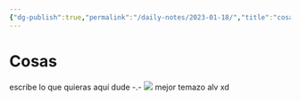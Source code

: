 ```yaml
---
{"dg-publish":true,"permalink":"/daily-notes/2023-01-18/","title":"cosas","tags":["dailynotes"]}
---
```


# Cosas

escribe lo que quieras aquí dude -.-
![](https://i.imgur.com/WNBBKGx.png)
mejor temazo alv xd
